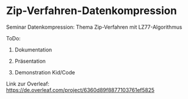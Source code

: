 # Zip-Verfahren-Datenkompression
Seminar Datenkompression: Thema Zip-Verfahren mit LZ77-Algorithmus

ToDo:

1. Dokumentation

2. Präsentation

3. Demonstration Kid/Code

Link zur Overleaf:
https://de.overleaf.com/project/6360d89f8877103761ef5825
